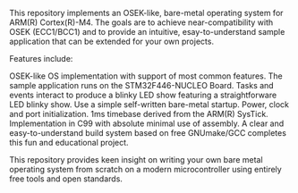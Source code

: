 This repository implements an OSEK-like, bare-metal operating system for ARM(R) Cortex(R)-M4. The goals are to achieve near-compatibility with OSEK (ECC1/BCC1) and to provide an intuitive, esay-to-understand sample application that can be extended for your own projects.

Features include:

OSEK-like OS implementation with support of most common features.
The sample application runs on the STM32F446-NUCLEO Board.
Tasks and events interact to produce a blinky LED show featuring a straightforware LED blinky show.
Use a simple self-written bare-metal startup.
Power, clock and port initialization.
1ms timebase derived from the ARM(R) SysTick.
Implementation in C99 with absolute minimal use of assembly.
A clear and easy-to-understand build system based on free GNUmake/GCC completes this fun and educational project.

This repository provides keen insight on writing your own bare metal operating system from scratch on a modern microcontroller using entirely free tools and open standards.
